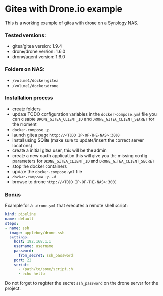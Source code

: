 # Gitea with Drone.io example

This is a working example of gitea with drone on a Synology NAS.

### Tested versions:

- gitea/gitea version: 1.9.4 
- drone/drone version: 1.6.0
- drone/agent version: 1.6.0 

### Folders on NAS:

- `/volume1/docker/gitea`
- `/volume1/docker/drone`

### Installation process

- create folders
- update TODO configuration variables in the `docker-compose.yml` file
  you can disable `DRONE_GITEA_CLIENT_ID` and `DRONE_GITEA_CLIENT_SECRET` for the moment
- `docker-compose up`
- launch gitea page `http://<TODO IP-OF-THE-NAS>:3000`
- install using SQlite (make sure to update/insert the correct server locations)
- create a initial gitea user, this will be the admin
- create a new oauth application this will give you the missing config parameters
  for `DRONE_GITEA_CLIENT_ID` and `DRONE_GITEA_CLIENT_SECRET`
- stop the docker containers
- update the `docker-compose.yml` file
- `docker-compose up -d`
- browse to drone `http://<TODO IP-OF-THE-NAS>:3001`

### Bonus

Example for a `.drone.yml` that executes a remote shell script:

```yml
kind: pipeline
name: default
steps:
- name: ssh
  image: appleboy/drone-ssh
  settings:
    host: 192.168.1.1
    username: username
    password: 
      from_secret: ssh_password
    port: 22
    script:
      - /path/to/some/script.sh
      - echo hello
```

Do not forget to register the secret `ssh_password` on the drone server for the project.
